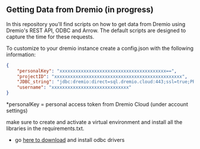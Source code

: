 ## Getting Data from Dremio (in progress)

In this repository you'll find scripts on how to get data from Dremio using Dremio's REST API, ODBC and Arrow. The default scripts are designed to capture the time for these requests.

To customize to your dremio instance create a config.json with the following information:

```json
{
    "personalKey": "xxxxxxxxxxxxxxxxxxxxxxxxxxxxxxxxxxxxxxxx==",
    "projectID": "xxxxxxxxxxxxxxxxxxxxxxxxxxxxxxxxxxxxxxxxxxxxxxxx",
    "JDBC_string": "jdbc:dremio:direct=sql.dremio.cloud:443;ssl=true;PROJECT_ID=xxxxxxxxxxxxxxxxxxxxxxxxx;",
    "username": "xxxxxxxxxxxxxxxxxxxxxxxxxxxxx"
}
```
*personalKey = personal access token from Dremio Cloud (under account settings)

make sure to create and activate a virtual environment and install all the libraries in the requirements.txt.

- go [here to download](https://docs.dremio.com/cloud/client-applications/dremio-drivers/) and install odbc drivers 